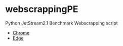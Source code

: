 # webscrappingPE
Python JetStream2.1 Benchmark Webscrapping script

* [Chrome](/tree/main/Chrome)
* [Edge](/tree/main/Edge)
